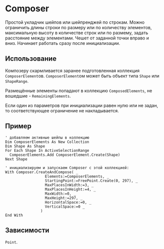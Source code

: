 # Composer

Простой укладчик шейпов или шейпренджей по строкам. Можно ограничить длины строки по размеру или по количеству элементов, максимальную высоту в количестве строк или по размему, задать расстояние между элементами. Чешет от заданной точки вправо и вниз. Начинает работать сразу после инициализации.

## Использование

Композеру скармливается заранее подготовленная коллекция `ComposerElement`ов. `ComposerElement`ом может быть объект типа `Shape` или `ShapeRange`.

Размещённые элементы попадают в коллекцию `ComposedElements`, не вошедшие - `RemainingElements`.

Если один из параметров при инициализации равен нулю или не задан, то соответствующее ограничение не накладывается.

## Пример

```VBA
' добавляем активные шейпы в коллекцию
Dim ComposerElements As New Collection
Dim Shape As Shape
For Each Shape In ActiveSelectionRange
  ComposerElements.Add ComposerElement.Create(Shape)
Next Shape

' инициализируем и запускаем Composer с этой коллекцией:
With Composer.CreateAndCompose( _
                  Elements:=ComposerElements, _
                  StartingPoint:=FreePoint.Create(0, 297), _
                  MaxPlacesInWidth:=3, _
                  MaxPlacesInHeight:=4, _
                  MaxWidth:=0, _
                  MaxHeight:=297, _
                  HorizontalSpace:=0, _
                  VerticalSpace:=0 _
                )
End With
```

## Зависимости

`Point`.